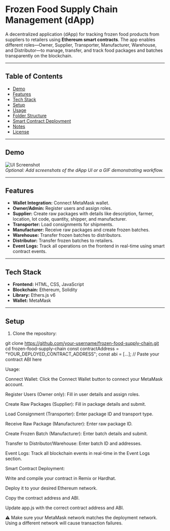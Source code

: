 #  Frozen Food Supply Chain Management (dApp)

A decentralized application (dApp) for tracking frozen food products from suppliers to retailers using **Ethereum smart contracts**. The app enables different roles—Owner, Supplier, Transporter, Manufacturer, Warehouse, and Distributor—to manage, transfer, and track food packages and batches transparently on the blockchain.

---

## Table of Contents

- [Demo](#demo)
- [Features](#features)
- [Tech Stack](#tech-stack)
- [Setup](#setup)
- [Usage](#usage)
- [Folder Structure](#folder-structure)
- [Smart Contract Deployment](#smart-contract-deployment)
- [Notes](#notes)
- [License](#license)

---

## Demo

![UI Screenshot](screenshot.png)  
*Optional: Add screenshots of the dApp UI or a GIF demonstrating workflow.*

---

## Features

- **Wallet Integration:** Connect MetaMask wallet.
- **Owner/Admin:** Register users and assign roles.
- **Supplier:** Create raw packages with details like description, farmer, location, lot code, quantity, shipper, and manufacturer.
- **Transporter:** Load consignments for shipments.
- **Manufacturer:** Receive raw packages and create frozen batches.
- **Warehouse:** Transfer frozen batches to distributors.
- **Distributor:** Transfer frozen batches to retailers.
- **Event Logs:** Track all operations on the frontend in real-time using smart contract events.

---

## Tech Stack

- **Frontend:** HTML, CSS, JavaScript  
- **Blockchain:** Ethereum, Solidity  
- **Library:** Ethers.js v6  
- **Wallet:** MetaMask  

---

## Setup

1. Clone the repository:

git clone https://github.com/your-username/frozen-food-supply-chain.git
cd frozen-food-supply-chain
const contractAddress = "YOUR_DEPLOYED_CONTRACT_ADDRESS";
const abi = [...]; // Paste your contract ABI here

Usage:

Connect Wallet: Click the Connect Wallet button to connect your MetaMask account.

Register Users (Owner only): Fill in user details and assign roles.

Create Raw Packages (Supplier): Fill in package details and submit.

Load Consignment (Transporter): Enter package ID and transport type.

Receive Raw Package (Manufacturer): Enter raw package ID.

Create Frozen Batch (Manufacturer): Enter batch details and submit.

Transfer to Distributor/Warehouse: Enter batch ID and addresses.

Event Logs: Track all blockchain events in real-time in the Event Logs section.





Smart Contract Deployment:

Write and compile your contract in Remix or Hardhat.

Deploy it to your desired Ethereum network.

Copy the contract address and ABI.

Update app.js with the correct contract address and ABI.

⚠️ Make sure your MetaMask network matches the deployment network. Using a different network will cause transaction failures.

